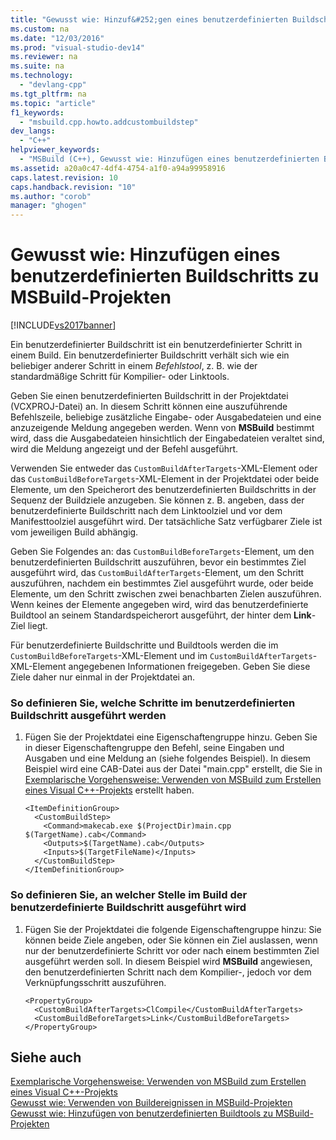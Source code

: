 ```yaml
---
title: "Gewusst wie: Hinzuf&#252;gen eines benutzerdefinierten Buildschritts zu MSBuild-Projekten"
ms.custom: na
ms.date: "12/03/2016"
ms.prod: "visual-studio-dev14"
ms.reviewer: na
ms.suite: na
ms.technology: 
  - "devlang-cpp"
ms.tgt_pltfrm: na
ms.topic: "article"
f1_keywords: 
  - "msbuild.cpp.howto.addcustombuildstep"
dev_langs: 
  - "C++"
helpviewer_keywords: 
  - "MSBuild (C++), Gewusst wie: Hinzufügen eines benutzerdefinierten Buildschritts"
ms.assetid: a20a0c47-4df4-4754-a1f0-a94a99958916
caps.latest.revision: 10
caps.handback.revision: "10"
ms.author: "corob"
manager: "ghogen"
---
```

# Gewusst wie: Hinzuf&#252;gen eines benutzerdefinierten Buildschritts zu MSBuild-Projekten
[!INCLUDE[vs2017banner](../assembler/inline/includes/vs2017banner.md)]

Ein benutzerdefinierter Buildschritt ist ein benutzerdefinierter Schritt in einem Build.  Ein benutzerdefinierter Buildschritt verhält sich wie ein beliebiger anderer Schritt in einem *Befehlstool*, z. B. wie der standardmäßige Schritt für Kompilier\- oder Linktools.  
  
 Geben Sie einen benutzerdefinierten Buildschritt in der Projektdatei \(VCXPROJ\-Datei\) an.  In diesem Schritt können eine auszuführende Befehlszeile, beliebige zusätzliche Eingabe\- oder Ausgabedateien und eine anzuzeigende Meldung angegeben werden.  Wenn von **MSBuild** bestimmt wird, dass die Ausgabedateien hinsichtlich der Eingabedateien veraltet sind, wird die Meldung angezeigt und der Befehl ausgeführt.  
  
 Verwenden Sie entweder das `CustomBuildAfterTargets`\-XML\-Element oder das `CustomBuildBeforeTargets`\-XML\-Element in der Projektdatei oder beide Elemente, um den Speicherort des benutzerdefinierten Buildschritts in der Sequenz der Buildziele anzugeben.  Sie können z. B. angeben, dass der benutzerdefinierte Buildschritt nach dem Linktoolziel und vor dem Manifesttoolziel ausgeführt wird.  Der tatsächliche Satz verfügbarer Ziele ist vom jeweiligen Build abhängig.  
  
 Geben Sie Folgendes an: das `CustomBuildBeforeTargets`\-Element, um den benutzerdefinierten Buildschritt auszuführen, bevor ein bestimmtes Ziel ausgeführt wird, das `CustomBuildAfterTargets`\-Element, um den Schritt auszuführen, nachdem ein bestimmtes Ziel ausgeführt wurde, oder beide Elemente, um den Schritt zwischen zwei benachbarten Zielen auszuführen.  Wenn keines der Elemente angegeben wird, wird das benutzerdefinierte Buildtool an seinem Standardspeicherort ausgeführt, der hinter dem **Link**\-Ziel liegt.  
  
 Für benutzerdefinierte Buildschritte und Buildtools werden die im `CustomBuildBeforeTargets`\-XML\-Element und im `CustomBuildAfterTargets`\-XML\-Element angegebenen Informationen freigegeben.  Geben Sie diese Ziele daher nur einmal in der Projektdatei an.  
  
### So definieren Sie, welche Schritte im benutzerdefinierten Buildschritt ausgeführt werden  
  
1.  Fügen Sie der Projektdatei eine Eigenschaftengruppe hinzu.  Geben Sie in dieser Eigenschaftengruppe den Befehl, seine Eingaben und Ausgaben und eine Meldung an \(siehe folgendes Beispiel\).  In diesem Beispiel wird eine CAB\-Datei aus der Datei "main.cpp" erstellt, die Sie in [Exemplarische Vorgehensweise: Verwenden von MSBuild zum Erstellen eines Visual C\+\+\-Projekts](../build/walkthrough-using-msbuild-to-create-a-visual-cpp-project.md) erstellt haben.  
  
    ```  
    <ItemDefinitionGroup>  
      <CustomBuildStep>  
        <Command>makecab.exe $(ProjectDir)main.cpp $(TargetName).cab</Command>  
        <Outputs>$(TargetName).cab</Outputs>  
        <Inputs>$(TargetFileName)</Inputs>  
      </CustomBuildStep>  
    </ItemDefinitionGroup>  
    ```  
  
### So definieren Sie, an welcher Stelle im Build der benutzerdefinierte Buildschritt ausgeführt wird  
  
1.  Fügen Sie der Projektdatei die folgende Eigenschaftengruppe hinzu:  Sie können beide Ziele angeben, oder Sie können ein Ziel auslassen, wenn nur der benutzerdefinierte Schritt vor oder nach einem bestimmten Ziel ausgeführt werden soll.  In diesem Beispiel wird **MSBuild** angewiesen, den benutzerdefinierten Schritt nach dem Kompilier\-, jedoch vor dem Verknüpfungsschritt auszuführen.  
  
    ```  
    <PropertyGroup>  
      <CustomBuildAfterTargets>ClCompile</CustomBuildAfterTargets>  
      <CustomBuildBeforeTargets>Link</CustomBuildBeforeTargets>  
    </PropertyGroup>  
    ```  
  
## Siehe auch  
 [Exemplarische Vorgehensweise: Verwenden von MSBuild zum Erstellen eines Visual C\+\+\-Projekts](../build/walkthrough-using-msbuild-to-create-a-visual-cpp-project.md)   
 [Gewusst wie: Verwenden von Buildereignissen in MSBuild\-Projekten](../build/how-to-use-build-events-in-msbuild-projects.md)   
 [Gewusst wie: Hinzufügen von benutzerdefinierten Buildtools zu MSBuild\-Projekten](../build/how-to-add-custom-build-tools-to-msbuild-projects.md)